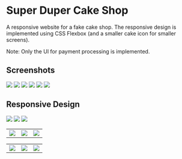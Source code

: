 # Super Duper Cake Shop
A responsive website for a fake cake shop. The responsive design is implemented using CSS Flexbox (and a smaller cake icon for smaller screens).

Note: Only the UI for payment processing is implemented.

## Screenshots
<img src="screenshots/home-5.png"/>
<img src="screenshots/checkout-wide.png"/>
<img src="screenshots/thankyou.png"/>
<img src="screenshots/loyalty.png"/>
<img src="screenshots/welcome.png"/>
<img src="screenshots/member.png"/>

## Responsive Design
<img src="screenshots/home-4-1.png"/>
<img src="screenshots/home-3-2.png"/>
<img src="screenshots/home-2-2-1.png"/>
<table><tr><td><img src="screenshots/home-slim.png"/></td><td><img src="screenshots/home-slimmer.png"/></td><td><img src="screenshots/home-slimmest.png"/></td></tr></table>
<table><tr><td><img src="screenshots/checkout-mid.png"/></td><td><img src="screenshots/checkout-slim.png"/></td><td><img src="screenshots/checkout-slimmer.png"/></td></tr></table>
